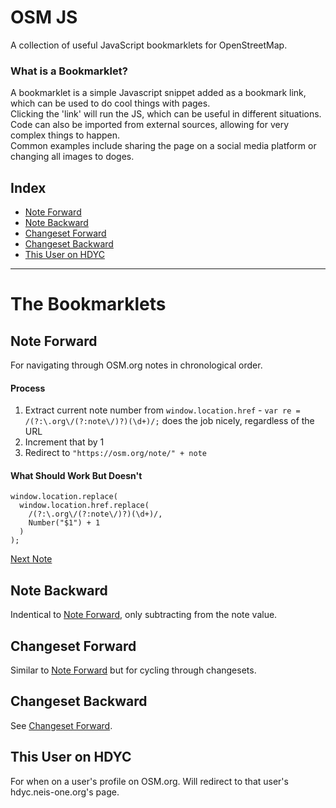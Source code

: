 # OSM JS
A collection of useful JavaScript bookmarklets for OpenStreetMap.

### What is a Bookmarklet?
A bookmarklet is a simple Javascript snippet added as a bookmark link, which can be used to do cool things with pages.  
Clicking the 'link' will run the JS, which can be useful in different situations.  
Code can also be imported from external sources, allowing for very complex things to happen.  
Common examples include sharing the page on a social media platform or changing all images to doges.

## Index
  - [Note Forward](#note-forward)
  - [Note Backward](#note-backward)
  - [Changeset Forward](#changeset-forward)
  - [Changeset Backward](#changeset-backward)
  - [This User on HDYC](#this-user-on-hdyc)

***

# The Bookmarklets

## Note Forward
For navigating through OSM.org notes in chronological order.

#### Process

  1. Extract current note number from `window.location.href`
    - `var re = /(?:\.org\/(?:note\/)?)(\d+)/;` does the job nicely, regardless of the URL
  2. Increment that by 1
  3. Redirect to `"https://osm.org/note/" + note`

#### What Should Work But Doesn't
```
window.location.replace(
  window.location.href.replace(
    /(?:\.org\/(?:note\/)?)(\d+)/,
    Number("$1") + 1
  )
);
```
<a href="javascript:(function(){var a=/(?:\.org\/(?:note\/)?)(\d+)/.match(window.location.href);window.location.replace(a[0],a[0]+1);})()'">Next Note</a>

## Note Backward
Indentical to [Note Forward](#note-forward), only subtracting from the note value.


## Changeset Forward
Similar to [Note Forward](#note-forward) but for cycling through changesets.


## Changeset Backward
See [Changeset Forward](#changeset-forward).


## This User on HDYC
For when on a user's profile on OSM.org. Will redirect to that user's hdyc.neis-one.org's page.


